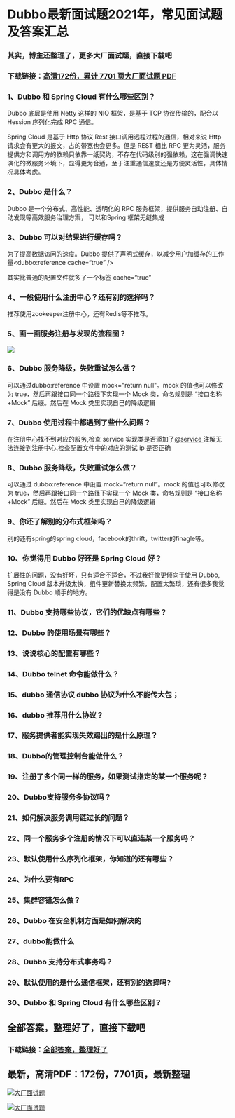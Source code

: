 # Dubbo最新面试题2021年，常见面试题及答案汇总

### 其实，博主还整理了，更多大厂面试题，直接下载吧

### 下载链接：[高清172份，累计 7701 页大厂面试题  PDF](https://github.com/souyunku/DevBooks/blob/master/docs/index.md)



### 1、Dubbo 和 Spring Cloud 有什么哪些区别？

Dubbo 底层是使用 Netty 这样的 NIO 框架，是基于 TCP 协议传输的，配合以 Hession 序列化完成 RPC 通信。

Spring Cloud 是基于 Http 协议 Rest 接口调用远程过程的通信，相对来说 Http 请求会有更大的报文，占的带宽也会更多。但是 REST 相比 RPC 更为灵活，服务提供方和调用方的依赖只依靠一纸契约，不存在代码级别的强依赖，这在强调快速演化的微服务环境下，显得更为合适，至于注重通信速度还是方便灵活性，具体情况具体考虑。


### 2、Dubbo 是什么？

Dubbo 是一个分布式、高性能、透明化的 RPC 服务框架，提供服务自动注册、自动发现等高效服务治理方案， 可以和Spring 框架无缝集成


### 3、Dubbo 可以对结果进行缓存吗？

为了提高数据访问的速度。Dubbo 提供了声明式缓存，以减少用户加缓存的工作量<dubbo:reference cache=“true” />

其实比普通的配置文件就多了一个标签 cache=“true”


### 4、一般使用什么注册中心？还有别的选择吗？

推荐使用zookeeper注册中心，还有Redis等不推荐。


### 5、画一画服务注册与发现的流程图？

![](http://dubbo.apache.org/img/architecture.png#alt=)


### 6、Dubbo 服务降级，失败重试怎么做？

可以通过dubbo:reference 中设置 mock="return null"。mock 的值也可以修改为 true，然后再跟接口同一个路径下实现一个 Mock 类，命名规则是 “接口名称+Mock” 后缀。然后在 Mock 类里实现自己的降级逻辑


### 7、Dubbo 使用过程中都遇到了些什么问题？

在注册中心找不到对应的服务,检查 service 实现类是否添加了[@service ](/service ) 注解无法连接到注册中心,检查配置文件中的对应的测试 ip 是否正确


### 8、Dubbo 服务降级，失败重试怎么做？

可以通过 dubbo:reference 中设置 mock=“return null”。mock 的值也可以修改为 true，然后再跟接口同一个路径下实现一个 Mock 类，命名规则是 “接口名称+Mock” 后缀。然后在 Mock 类里实现自己的降级逻辑


### 9、你还了解别的分布式框架吗？

别的还有spring的spring cloud，facebook的thrift，twitter的finagle等。


### 10、你觉得用 Dubbo 好还是 Spring Cloud 好？

扩展性的问题，没有好坏，只有适合不适合，不过我好像更倾向于使用 Dubbo, Spring Cloud 版本升级太快，组件更新替换太频繁，配置太繁琐，还有很多我觉得是没有 Dubbo 顺手的地方。


### 11、Dubbo 支持哪些协议，它们的优缺点有哪些？
### 12、Dubbo 的使用场景有哪些？
### 13、说说核心的配置有哪些？
### 14、Dubbo telnet 命令能做什么？
### 15、dubbo 通信协议 dubbo 协议为什么不能传大包；
### 16、dubbo 推荐用什么协议？
### 17、服务提供者能实现失效踢出的是什么原理？
### 18、Dubbo的管理控制台能做什么？
### 19、注册了多个同一样的服务，如果测试指定的某一个服务呢？
### 20、Dubbo支持服务多协议吗？
### 21、如何解决服务调用链过长的问题？
### 22、同一个服务多个注册的情况下可以直连某一个服务吗？
### 23、默认使用什么序列化框架，你知道的还有哪些？
### 24、为什么要有RPC
### 25、集群容错怎么做？
### 26、Dubbo 在安全机制方面是如何解决的
### 27、dubbo能做什么
### 28、Dubbo 支持分布式事务吗？
### 29、默认使用的是什么通信框架，还有别的选择吗?
### 30、Dubbo 和 Spring Cloud 有什么哪些区别？




## 全部答案，整理好了，直接下载吧

### 下载链接：[全部答案，整理好了](https://www.souyunku.com/wp-content/uploads/weixin/githup-weixin-2.png)




## 最新，高清PDF：172份，7701页，最新整理

[![大厂面试题](https://www.souyunku.com/wp-content/uploads/weixin/mst.png "架构师专栏")](https://www.souyunku.com/wp-content/uploads/weixin/githup-weixin.png "架构师专栏")

[![大厂面试题](https://www.souyunku.com/wp-content/uploads/weixin/githup-weixin.png "架构师专栏")](https://www.souyunku.com/wp-content/uploads/weixin/githup-weixin.png "架构师专栏")
